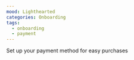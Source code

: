 ```yaml
---
mood: Lighthearted
categories: Onboarding
tags:
  - onboarding
  - payment
---
```

Set up your payment method for easy purchases